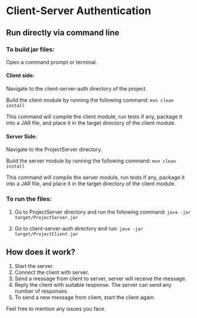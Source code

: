 # Client-Server Authentication

## Run directly via command line

### To build jar files:

Open a command prompt or terminal.

#### Client side:

Navigate to the client-server-auth directory of the project.

Build the client module by running the following command:
`mvn clean install`

This command will compile the client module, run tests if any, package it into a JAR file, and place it in the target directory of the client module.

#### Server Side:

Navigate to the ProjectServer directory.

Build the server module by running the following command:
`mvn clean install`

This command will compile the server module, run tests if any, package it into a JAR file, and place it in the target directory of the client module.

### To run the files:

1. Go to ProjectServer directory and run the following command:
`java -jar target/ProjectServer.jar`

2. Go to client-server-auth directory and run:
`java -jar target/ProjectClient.jar`

## How does it work?

1. Start the server.
2. Connect the client with server.
3. Send a message from client to server, server will receive the message.
4. Reply the client with suitable response. The server can send any number of responses.
5. To send a new message from client, start the client again.

Feel free to mention any issues you face.

